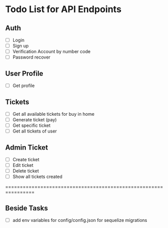 # Todo List for API Endpoints

## Auth
- [ ] Login
- [ ] Sign up
- [ ] Verification Account by number code
- [ ] Password recover

## User Profile
- [ ] Get profile

## Tickets
- [ ] Get all available tickets for buy in home
- [ ] Generate ticket (pay)
- [ ] Get specific ticket
- [ ] Get all tickets of user

## Admin Ticket
- [ ] Create ticket
- [ ] Edit ticket
- [ ] Delete ticket
- [ ] Show all tickets created

================================================================

## Beside Tasks
- [ ] add env variables for config/config.json for sequelize migrations
